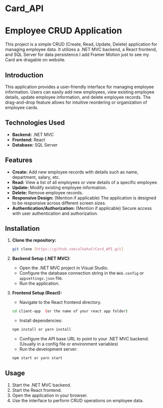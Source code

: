 # Card_API
# Employee CRUD Application

This project is a simple CRUD (Create, Read, Update, Delete) application for managing employee data. It utilizes a .NET MVC backend, a React frontend, and SQL Server for data persistence.I add Framer Motion just to see my Card are dragable on website.  

## Introduction

This application provides a user-friendly interface for managing employee information.  Users can easily add new employees, view existing employee details, update employee information, and delete employee records. The drag-and-drop feature allows for intuitive reordering or organization of employee cards.

## Technologies Used

*   **Backend:** .NET MVC
*   **Frontend:** React
*   **Database:** SQL Server


## Features

*   **Create:** Add new employee records with details such as name, department, salary, etc.
*   **Read:** View a list of all employees or view details of a specific employee.
*   **Update:** Modify existing employee information.
*   **Delete:** Remove employee records.
*   **Responsive Design:**  (Mention if applicable) The application is designed to be responsive across different screen sizes.
*   **Authentication/Authorization:** (Mention if applicable) Secure access with user authentication and authorization.

## Installation

1.  **Clone the repository:**
    ```bash
    git clone [https://github.com/alkahaf/Card_API.git]
    ```

2.  **Backend Setup (.NET MVC):**
    *   Open the .NET MVC project in Visual Studio.
    *   Configure the database connection string in the `Web.config` or `appsettings.json` file.
    *   Run the application.

3.  **Frontend Setup (React):**
    *   Navigate to the React frontend directory.
    ```bash
    cd client-app  (or the name of your react app folder)
    ```
    *   Install dependencies:
    ```bash
    npm install or yarn install
    ```
    *   Configure the API base URL to point to your .NET MVC backend. (Usually in a config file or environment variables)
    *   Run the development server:
    ```bash
    npm start or yarn start
    ```

## Usage

1.  Start the .NET MVC backend.
2.  Start the React frontend.
3.  Open the application in your browser.
4.  Use the interface to perform CRUD operations on employee data.

